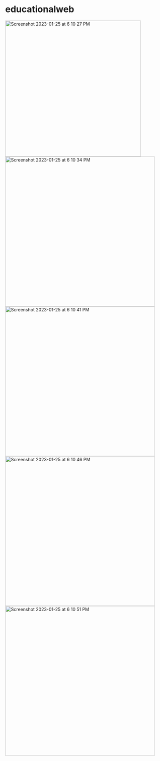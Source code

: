 # educationalweb
<img width="431" alt="Screenshot 2023-01-25 at 6 10 27 PM" src="https://user-images.githubusercontent.com/121867955/214580812-3c559fdf-ba09-4458-8e66-c122fe27d87d.png">
<img width="475" alt="Screenshot 2023-01-25 at 6 10 34 PM" src="https://user-images.githubusercontent.com/121867955/214580825-35eb9183-d264-4f06-8979-cc0f41986e8e.png">
<img width="475" alt="Screenshot 2023-01-25 at 6 10 41 PM" src="https://user-images.githubusercontent.com/121867955/214580840-a411d1a4-f35e-4499-af60-b653643e1fa3.png">
<img width="475" alt="Screenshot 2023-01-25 at 6 10 46 PM" src="https://user-images.githubusercontent.com/121867955/214580859-64513245-9278-42d8-aaa1-782a77c6ea91.png">
<img width="475" alt="Screenshot 2023-01-25 at 6 10 51 PM" src="https://user-images.githubusercontent.com/121867955/214580881-92676f54-eb0c-43c2-aaba-540eb12f9c1c.png">
